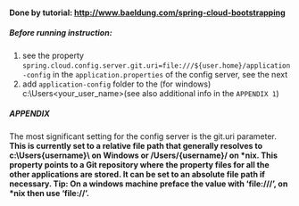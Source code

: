 #### Done by tutorial: http://www.baeldung.com/spring-cloud-bootstrapping

##### Before running instruction:
1. see the property `spring.cloud.config.server.git.uri=file:///${user.home}/application-config` in the `application.properties` of the config server, see the next
2. add `application-config` folder to the (for windows) c:\Users\<your_user_name>\(see also additional info in the `APPENDIX 1`)

##### APPENDIX
The most significant setting for the config server is the git.uri parameter. <b/>
 This is currently set to a relative file path that generally resolves to c:\Users\{username}\ on Windows or /Users/{username}/ on *nix. <b/>
 This property points to a Git repository where the property files for all the other applications are stored. <b/>
 It can be set to an absolute file path if necessary. <b/>
 <b/>
Tip: On a windows machine preface the value with ‘file:///’, on *nix then use ‘file://’. <b/>
